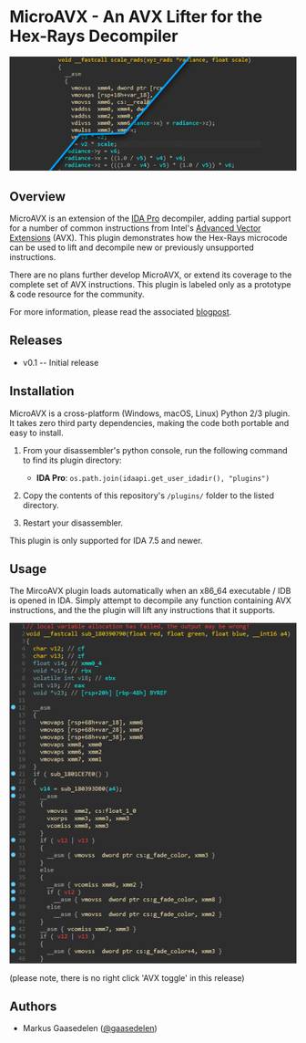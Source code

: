 # MicroAVX - An AVX Lifter for the Hex-Rays Decompiler

<p align="center">
<img alt="MicroAVX Plugin" src="screenshots/avx_title_card.png"/>
</p>

## Overview

MicroAVX is an extension of the [IDA Pro](https://www.hex-rays.com/products/ida/) decompiler, adding partial support for a number of common instructions from Intel's [Advanced Vector Extensions](https://en.wikipedia.org/wiki/Advanced_Vector_Extensions) (AVX). This plugin demonstrates how the Hex-Rays microcode can be used to lift and decompile new or previously unsupported instructions.

There are no plans further develop MicroAVX, or extend its coverage to the complete set of AVX instructions. This plugin is labeled only as a prototype & code resource for the community.

For more information, please read the associated [blogpost](https://blog.ret2.io/2020/07/22/ida-pro-avx-decompiler).

## Releases

* v0.1 -- Initial release

## Installation

MicroAVX is a cross-platform (Windows, macOS, Linux) Python 2/3 plugin. It takes zero third party dependencies, making the code both portable and easy to install.

1. From your disassembler's python console, run the following command to find its plugin directory:
   - **IDA Pro**: `os.path.join(idaapi.get_user_idadir(), "plugins")`

2. Copy the contents of this repository's `/plugins/` folder to the listed directory.
3. Restart your disassembler.

This plugin is only supported for IDA 7.5 and newer.

## Usage

The MircoAVX plugin loads automatically when an x86_64 executable / IDB is opened in IDA. Simply attempt to decompile any function containing AVX instructions, and the the plugin will lift any instructions that it supports.

<p align="center">
<img alt="Decompiling AVX" src="screenshots/avx_demo_two.gif"/>
</p>

(please note, there is no right click 'AVX toggle' in this release)

## Authors

* Markus Gaasedelen ([@gaasedelen](https://twitter.com/gaasedelen))